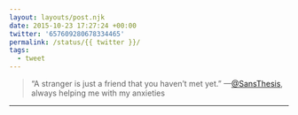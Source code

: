 ```yaml
---
layout: layouts/post.njk
date: 2015-10-23 17:27:24 +00:00
twitter: '657609280678334465'
permalink: /status/{{ twitter }}/
tags: 
  - tweet
---
```


> “A stranger is just a friend that you haven’t met yet.” —[@SansThesis](https://twitter.com/SansThesis), always helping me with my anxieties

---
